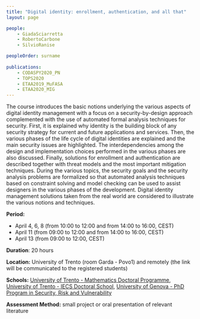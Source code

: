 ```yaml
---
title: "Digital identity: enrollment, authentication, and all that"
layout: page

people:
    - GiadaSciarretta
    - RobertoCarbone
    - SilvioRanise

peopleOrder: surname
      
publications:
    - CODASPY2020_PN
    - TOPS2020
    - ETAA2019_MuFASA
    - ETAA2020_MIG
---
```


The course introduces the basic notions underlying the various aspects of digital identity management with a focus on a security-by-design approach complemented with the use of automated formal analysis techniques for security. First, it is explained why identity is the building block of any security strategy for current and future applications and services. Then, the various phases of the life cycle of digital identities are explained and the main security issues are highlighted. The interdependencies among the design and implementation choices performed in the various phases are also discussed.  Finally, solutions for enrollment and authentication are described together with threat models and the most important mitigation techniques.  During the various topics, the security goals and the security analysis problems are formalized so that automated analysis techniques based on constraint solving and model checking can be used to assist designers in the various phases of the development. Digital identity management solutions taken from the real world are considered to illustrate the various notions and techniques.

**Period:** 
- April 4, 6, 8 (from 10:00 to 12:00 and from 14:00 to 16:00, CEST)
- April 11  (from 09:00 to 12:00 and from 14:00 to 16:00, CEST)
- April 13 (from 09:00 to 12:00, CEST)

**Duration**: 20 hours 

**Location:** University of Trento (room Garda - Povo1) and remotely (the link will be communicated to the registered students)

**Schools:** [University of Trento - Mathematics Doctoral Programme](https://www.unitn.it/drmath/46/courses), [University of Trento - IECS Doctoral School](https://ict.unitn.it/education/courses), [University of Genova - PhD Program in Security, Risk and Vulnerability](https://sicurezza.unige.it/)

**Assessment Method:** small project or oral presentation of relevant literature
